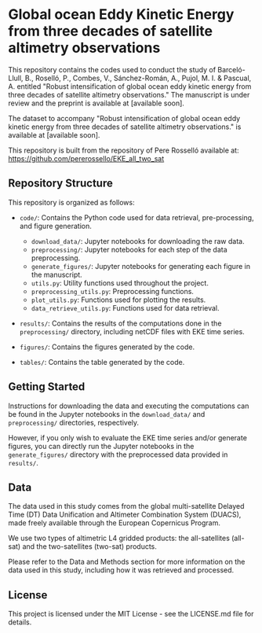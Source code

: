 # Global ocean Eddy Kinetic Energy from three decades of satellite altimetry observations

This repository contains the codes used to conduct the study of Barceló-Llull, B., Roselló, P., Combes, V., Sánchez-Román, A., Pujol, M. I.  &amp; Pascual, A. entitled "Robust intensification of global ocean eddy kinetic energy from three decades of satellite altimetry observations." The manuscript is under review and the preprint is available at [available soon].

The dataset to accompany "Robust intensification of global ocean eddy kinetic energy from three decades of satellite altimetry observations." is available at [available soon].

This repository is built from the repository of Pere Rosselló available at: https://github.com/pererossello/EKE_all_two_sat

## Repository Structure
This repository is organized as follows:

- `code/`: Contains the Python code used for data retrieval, pre-processing, and figure generation.
    - `download_data/`: Jupyter notebooks for downloading the raw data.
    - `preprocessing/`: Jupyter notebooks for each step of the data preprocessing.
    - `generate_figures/`: Jupyter notebooks for generating each figure in the manuscript.  
    - `utils.py`: Utility functions used throughout the project.
    - `preprocessing_utils.py`: Preprocessing functions.
    - `plot_utils.py`: Functions used for plotting the results.
    - `data_retrieve_utils.py`: Functions used for data retrieval.
    
- `results/`: Contains the results of the computations done in the `preprocessing/` directory, including netCDF files with EKE time series.
- `figures/`: Contains the figures generated by the code.
- `tables/`: Contains the table generated by the code.

## Getting Started
Instructions for downloading the data and executing the computations can be found in the Jupyter notebooks in the `download_data/` and `preprocessing/` directories, respectively. 

However, if you only wish to evaluate the EKE time series and/or generate figures, you can directly run the Jupyter notebooks in the `generate_figures/` directory with the preprocessed data provided in `results/`.

## Data
The data used in this study comes from the global multi-satellite Delayed Time (DT) Data Unification and Altimeter Combination System (DUACS), made freely available through the European Copernicus Program.

We use two types of altimetric L4 gridded products: the all-satellites (all-sat) and the two-satellites (two-sat) products.

Please refer to the Data and Methods section for more information on the data used in this study, including how it was retrieved and processed.

## License
This project is licensed under the MIT License - see the LICENSE.md file for details.
